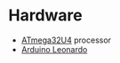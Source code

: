 Hardware
========

* [ATmega32U4](http://www.atmel.com/dyn/resources/prod_documents/7766S.pdf) processor
* [Arduino Leonardo](http://arduino.cc/en/Main/arduinoBoardLeonardo)

